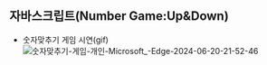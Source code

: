## 자바스크립트(Number Game:Up&Down)
- 숫자맞추기 게임 시연(gif)
![숫자맞추기-게임-개인-Microsoft_-Edge-2024-06-20-21-52-46](https://github.com/yeooon030/to-do-list/assets/133891777/278909da-2442-42b0-bacd-859a59a90119)
